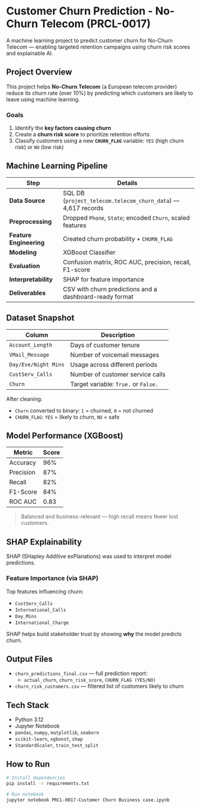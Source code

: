 #  Customer Churn Prediction - No-Churn Telecom (PRCL-0017)

A machine learning project to predict customer churn for No-Churn Telecom — enabling targeted retention campaigns using churn risk scores and explainable AI.


##  Project Overview

This project helps **No-Churn Telecom** (a European telecom provider) reduce its churn rate (over 10%) by predicting which customers are likely to leave using machine learning.

###  Goals
1. Identify the **key factors causing churn**
2. Create a **churn risk score** to prioritize retention efforts
3. Classify customers using a new **`CHURN_FLAG`** variable: `YES` (high churn risk) or `NO` (low risk)


##  Machine Learning Pipeline

| Step                | Details |
|---------------------|---------|
| **Data Source**     | SQL DB (`project_telecom.telecom_churn_data`) — 4,617 records |
| **Preprocessing**   | Dropped `Phone`, `State`; encoded `Churn`, scaled features |
| **Feature Engineering** | Created churn probability + `CHURN_FLAG` |
| **Modeling**        | XGBoost Classifier |
| **Evaluation**      | Confusion matrix, ROC AUC, precision, recall, F1-score |
| **Interpretability**| SHAP for feature importance |
| **Deliverables**    | CSV with churn predictions and a dashboard-ready format |


##  Dataset Snapshot

| Column               | Description                          |
|----------------------|--------------------------------------|
| `Account_Length`     | Days of customer tenure              |
| `VMail_Message`      | Number of voicemail messages         |
| `Day/Eve/Night Mins` | Usage across different periods       |
| `CustServ_Calls`     | Number of customer service calls     |
| `Churn`              | Target variable: `True.` or `False.` |

After cleaning:
- `Churn` converted to binary: `1` = churned, `0` = not churned
- `CHURN_FLAG`: `YES` = likely to churn, `NO` = safe


##  Model Performance (XGBoost)

| Metric        | Score     |
|---------------|-----------|
| Accuracy      | 96%       |
| Precision     | 87%       |
| Recall        | 82%       |
| F1-Score      | 84%       |
| ROC AUC       | 0.83      |

>  Balanced and business-relevant — high recall means fewer lost customers.


##  SHAP Explainability

SHAP (SHapley Additive exPlanations) was used to interpret model predictions.

###  Feature Importance (via SHAP)
Top features influencing churn:
- `CustServ_Calls`
- `International_Calls`
- `Day_Mins`
- `International_Charge`

SHAP helps build stakeholder trust by showing **why** the model predicts churn.


##  Output Files

- `churn_predictions_final.csv` — full prediction report:
  - `actual_churn`, `churn_risk_score`, `CHURN_FLAG (YES/NO)`
- `churn_risk_customers.csv` — filtered list of customers likely to churn


##  Tech Stack

- Python 3.12
- Jupyter Notebook
- `pandas`, `numpy`, `matplotlib`, `seaborn`
- `scikit-learn`, `xgboost`, `shap`
- `StandardScaler`, `train_test_split`


##  How to Run

```bash
# Install dependencies
pip install -r requirements.txt

# Run notebook
jupyter notebook PRCL-0017-Customer Churn Business case.ipynb
